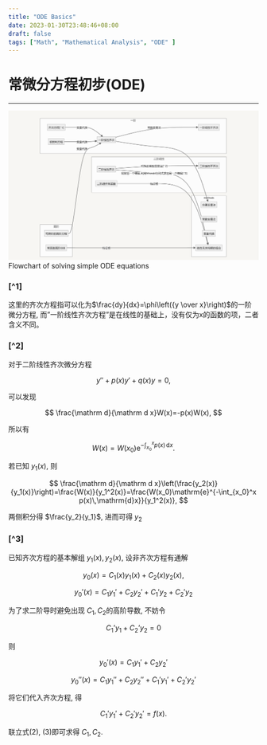 ```yaml
---
title: "ODE Basics"
date: 2023-01-30T23:48:46+08:00
draft: false
tags: ["Math", "Mathematical Analysis", "ODE" ]
---
```


# 常微分方程初步(ODE)
---

[ ![](ode-basics.png "Flowchart of solving simple ODE equations") ](ode-basics.png)
Flowchart of solving simple ODE equations

### [^1]

这里的齐次方程指可以化为$\frac{dy}{dx}=\phi\left({y \over x}\right)$的一阶微分方程, 而”一阶线性齐次方程”是在线性的基础上，没有仅为x的函数的项，二者含义不同。

### [^2]

对于二阶线性齐次微分方程

 

$$
\begin{equation}
y''+p(x)y'+q(x)y=0,
\end{equation}
$$

可以发现

$$
\frac{\mathrm d}{\mathrm d x}W(x)=-p(x)W(x),
$$

所以有

$$
W(x)=W(x_0)\mathrm{e}^{-\int_{x_0}^x p(x)\,\mathrm{d}x}.
$$

若已知 $y_1 (x)$, 则

$$
\frac{\mathrm d}{\mathrm d x}\left(\frac{y_2(x)}{y_1(x)}\right)=\frac{W(x)}{y_1^2(x)}=\frac{W(x_0)\mathrm{e}^{-\int_{x_0}^x p(x)\,\mathrm{d}x}}{y_1^2(x)},
$$

两侧积分得 $\frac{y_2}{y_1}$, 进而可得 $y_2$

### [^3]

已知齐次方程的基本解组 $y_1(x),\,y_2(x)$, 设非齐次方程有通解

$$
y_0(x)=C_1(x)y_1(x)+C_2(x)y_2(x),
$$

$$
y_0'(x)=C_1y_1'+C_2y_2'+C_1'y_2+C_2'y_2
$$

为了求二阶导时避免出现 $C_1, C_2$的高阶导数, 不妨令

 

$$
\begin{equation}C_1’y_1+C_2’y_2=0\end{equation}
$$

则

$$
y_0'(x)=C_1y_1'+C_2y_2'
$$

$$
y_0''(x)=C_1y_1''+C_2y_2''+C_1'y_1'+C_2'y_2'
$$

将它们代入齐次方程, 得

$$
\begin{equation}C_1'y_1'+C_2'y_2'=f(x).\end{equation}
$$

联立式(2), (3)即可求得 $C_1,C_2$.
